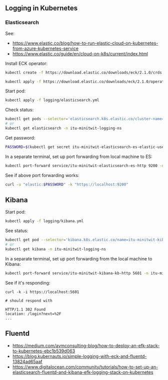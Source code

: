
## Logging in Kubernetes
### Elasticsearch
See:
- https://www.elastic.co/blog/how-to-run-elastic-cloud-on-kubernetes-from-azure-kubernetes-service
- https://www.elastic.co/guide/en/cloud-on-k8s/current/index.html

Install ECK operator:
```bash
kubectl create -f https://download.elastic.co/downloads/eck/2.1.0/crds.yaml

kubectl apply -f https://download.elastic.co/downloads/eck/2.1.0/operator.yaml
```

Start pod:
```bash
kubectl apply -f logging/elasticsearch.yml
```

Check status:
```bash
kubectl get pods --selector='elasticsearch.k8s.elastic.co/cluster-name=itu-minitwit-elasticsearch' -n itu-minitwit-logging-ns
# or
kubectl get elasticsearch -n itu-minitwit-logging-ns
```

Get password:
```bash
PASSWORD=$(kubectl get secret itu-minitwit-elasticsearch-es-elastic-user -n itu-minitwit-logging-ns -o go-template='{{.data.elastic | base64decode}}')
```

In a separate terminal, set up port forwarding from local machine to ES:
```bash
kubectl port-forward service/itu-minitwit-elasticsearch-es-http 9200 -n itu-minitwit-logging-ns
```
See if above port forwarding works:
```bash
curl -u "elastic:$PASSWORD" -k "https://localhost:9200"
```

## Kibana
Start pod:
```bash
kubectl apply -f logging/kibana.yml
```

See status:
```bash
kubectl get pod --selector='kibana.k8s.elastic.co/name=itu-minitwit-kibana' -n itu-minitwit-logging-ns
# or
kubectl get kibana -n itu-minitwit-logging-ns
```

In a separate terminal, set up port forwarding from the local machine to Kibana:
```bash
kubectl port-forward service/itu-minitwit-kibana-kb-http 5601 -n itu-minitwit-logging-ns
```

See if it's responding:
```http
curl -k -i https://localhost:5601

# should respond with

HTTP/1.1 302 Found
location: /login?next=%2F
...
```

## Fluentd
- https://medium.com/avmconsulting-blog/how-to-deploy-an-efk-stack-to-kubernetes-ebc1b539d063
- https://blog.kubernauts.io/simple-logging-with-eck-and-fluentd-13824ad65aaf
- https://www.digitalocean.com/community/tutorials/how-to-set-up-an-elasticsearch-fluentd-and-kibana-efk-logging-stack-on-kubernetes
